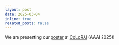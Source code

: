 ```yaml
---
layout: post
date: 2025-03-04
inline: true
related_posts: false
---
```


We are presenting our <a href="https://researchportal.vub.be/files/122390121/poster.pdf">poster</a> at <a href="https://april-tools.github.io/colorai/">CoLoRAI</a> (AAAI 2025)!
